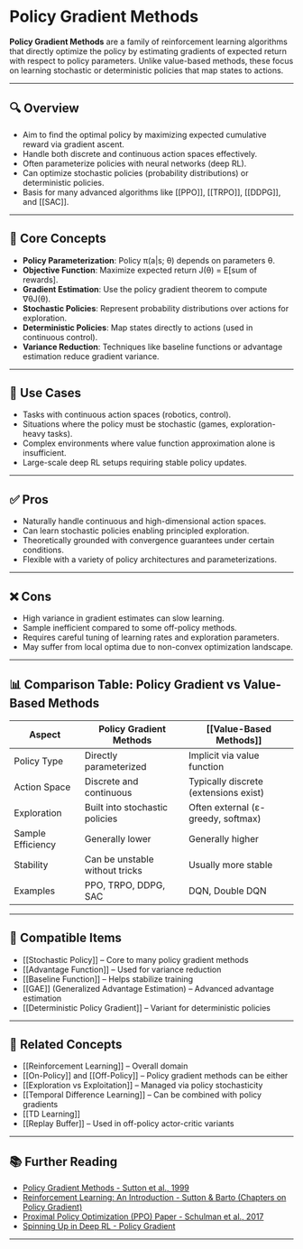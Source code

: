 # Policy Gradient Methods

**Policy Gradient Methods** are a family of reinforcement learning algorithms that directly optimize the policy by estimating gradients of expected return with respect to policy parameters. Unlike value-based methods, these focus on learning stochastic or deterministic policies that map states to actions.

---

## 🔍 Overview

- Aim to find the optimal policy by maximizing expected cumulative reward via gradient ascent.  
- Handle both discrete and continuous action spaces effectively.  
- Often parameterize policies with neural networks (deep RL).  
- Can optimize stochastic policies (probability distributions) or deterministic policies.  
- Basis for many advanced algorithms like [[PPO]], [[TRPO]], [[DDPG]], and [[SAC]].

---

## 🧠 Core Concepts

- **Policy Parameterization**: Policy π(a|s; θ) depends on parameters θ.  
- **Objective Function**: Maximize expected return J(θ) = E[sum of rewards].  
- **Gradient Estimation**: Use the policy gradient theorem to compute ∇θJ(θ).  
- **Stochastic Policies**: Represent probability distributions over actions for exploration.  
- **Deterministic Policies**: Map states directly to actions (used in continuous control).  
- **Variance Reduction**: Techniques like baseline functions or advantage estimation reduce gradient variance.

---

## 🧰 Use Cases

- Tasks with continuous action spaces (robotics, control).  
- Situations where the policy must be stochastic (games, exploration-heavy tasks).  
- Complex environments where value function approximation alone is insufficient.  
- Large-scale deep RL setups requiring stable policy updates.

---

## ✅ Pros

- Naturally handle continuous and high-dimensional action spaces.  
- Can learn stochastic policies enabling principled exploration.  
- Theoretically grounded with convergence guarantees under certain conditions.  
- Flexible with a variety of policy architectures and parameterizations.

---

## ❌ Cons

- High variance in gradient estimates can slow learning.  
- Sample inefficient compared to some off-policy methods.  
- Requires careful tuning of learning rates and exploration parameters.  
- May suffer from local optima due to non-convex optimization landscape.

---

## 📊 Comparison Table: Policy Gradient vs Value-Based Methods

| Aspect            | Policy Gradient Methods        | [[Value-Based Methods]]               |
| ----------------- | ------------------------------ | ------------------------------------- |
| Policy Type       | Directly parameterized         | Implicit via value function           |
| Action Space      | Discrete and continuous        | Typically discrete (extensions exist) |
| Exploration       | Built into stochastic policies | Often external (ε-greedy, softmax)    |
| Sample Efficiency | Generally lower                | Generally higher                      |
| Stability         | Can be unstable without tricks | Usually more stable                   |
| Examples          | PPO, TRPO, DDPG, SAC           | DQN, Double DQN                       |

---

## 🔧 Compatible Items

- [[Stochastic Policy]] – Core to many policy gradient methods  
- [[Advantage Function]] – Used for variance reduction  
- [[Baseline Function]] – Helps stabilize training  
- [[GAE]] (Generalized Advantage Estimation) – Advanced advantage estimation  
- [[Deterministic Policy Gradient]] – Variant for deterministic policies  

---

## 🔗 Related Concepts

- [[Reinforcement Learning]] – Overall domain  
- [[On-Policy]] and [[Off-Policy]] – Policy gradient methods can be either  
- [[Exploration vs Exploitation]] – Managed via policy stochasticity  
- [[Temporal Difference Learning]] – Can be combined with policy gradients  
- [[TD Learning]]
- [[Replay Buffer]] – Used in off-policy actor-critic variants  

---

## 📚 Further Reading

- [Policy Gradient Methods - Sutton et al., 1999](http://incompleteideas.net/papers/PG-main.pdf)  
- [Reinforcement Learning: An Introduction - Sutton & Barto (Chapters on Policy Gradient)](http://incompleteideas.net/book/the-book-2nd.html)  
- [Proximal Policy Optimization (PPO) Paper - Schulman et al., 2017](https://arxiv.org/abs/1707.06347)  
- [Spinning Up in Deep RL - Policy Gradient](https://spinningup.openai.com/en/latest/algorithms/ppo.html)  

---
